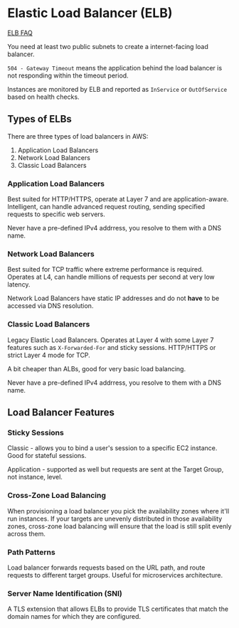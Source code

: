 # Elastic Load Balancer (ELB)
[ELB FAQ](https://docs.aws.amazon.com/elasticloadbalancing/latest/userguide/what-is-load-balancing.html)

You need at least two public subnets to create a internet-facing load balancer.

`504 - Gateway Timeout` means the application behind the load balancer is not responding within the timeout period.

Instances are monitored by ELB and reported as `InService` or `OutOfService` based on health checks.

## Types of ELBs
There are three types of load balancers in AWS:
1. Application Load Balancers
2. Network Load Balancers
3. Classic Load Balancers

### Application Load Balancers
Best suited for HTTP/HTTPS, operate at Layer 7 and are application-aware. Intelligent, can handle advanced request routing, sending specified requests to specific web servers.

Never have a pre-defined IPv4 addrress, you resolve to them with a DNS name.

### Network Load Balancers
Best suited for TCP traffic where extreme performance is required. Operates at L4, can handle millions of requests per second at very low latency.

Network Load Balancers have static IP addresses and do not **have** to be accessed via DNS resolution.

### Classic Load Balancers
Legacy Elastic Load Balancers. Operates at Layer 4 with some Layer 7 features such as `X-Forwarded-For` and sticky sessions. HTTP/HTTPS or strict Layer 4 mode for TCP.

A bit cheaper than ALBs, good for very basic load balancing.

Never have a pre-defined IPv4 addrress, you resolve to them with a DNS name.

## Load Balancer Features

### Sticky Sessions
Classic - allows you to bind a user's session to a specific EC2 instance. Good for stateful sessions.

Application - supported as well but requests are sent at the Target Group, not instance, level.

### Cross-Zone Load Balancing
When provisioning a load balancer you pick the availability zones where it'll run instances. If your targets are unevenly distributed in those availability zones, cross-zone load balancing will ensure that the load is still split evenly across them.

### Path Patterns
Load balancer forwards requests based on the URL path, and route requests to different target groups. Useful for microservices architecture.

### Server Name Identification (SNI)
A TLS extension that allows ELBs to provide TLS certificates that match the domain names for which they are configured.